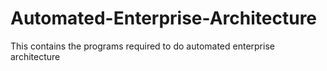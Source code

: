 # Automated-Enterprise-Architecture
This contains the programs required to do automated enterprise architecture
